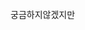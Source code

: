 # <!DOCTYPE html>
<html lang="en">
<head>
    <meta charset="UTF-8">
    <meta http-equiv="X-UA-Compatible" content="IE=edge">
    <meta name="viewport" content="width=device-width, initial-scale=1.0">
    <title>Document</title>
    <style>
        .blinking{ -webkit-animation:blink 1.5s ease-in-out infinite alternate; -moz-animation:blink 1.5s ease-in-out infinite alternate; animation:blink 1.5s ease-in-out infinite alternate; } @-webkit-keyframes blink{ 0% {opacity:0;} 100% {opacity:1;} } @-moz-keyframes blink{ 0% {opacity:0;} 100% {opacity:1;} } @keyframes blink{ 0% {opacity:0;} 100% {opacity:1;} }
    </style>
    <style>
        input[type=checkbox]:checked+div
        {
            height:300px;
        }
        div{
            overflow:hidden;
            width:650px;
            height: 0px;

            transition-duration: 2s;
            -webkit-transition-duration:2s ;
            -moz-transition-duration: 2s;
        }
        #check {display:none}
    </style>
    <style>
        label{color:white}
        #header>h1{color:rgb(255, 255, 255)}
        p{color:white}
        span{color:white}
    </style>
    <style>
        body{
            background-image: url(https://img.hankyung.com/photo/202102/57566_110377_1543.jpg);
        }
    </style>
    <style>
    .video{
	width: 100%; 
    height: 550px; 
  	}
  
video[poster]{ 
    height:100%;
    width:100%;
    }
    </style>
</head>
<body>
</div>
<div class="video">
    <video width="100%" poster="https://i.ytimg.com/vi/NzG-4gDDazg/maxresdefault.jpg" autoplay loop controls>
      <source src="hos1.mp4" type="video/mp4">
    </video>
</div>
    <br>
    <br>
    <label for="check">궁금하지않겠지만</label>
    <input id="check" type="checkbox">
    <div id=header>
        <h1>김주원</h1>
        <p>나이 : 29세</p>
        <p>취미 : 게임</p>
        <p>적을게 : 없다</p>
        <p>마스크 : 쓰기싫다</p>
        <p>디아블로 : 해본적없음</p>
        <span class="image blinking"> 시공 : 좋아 </span>
</body>
</html>
